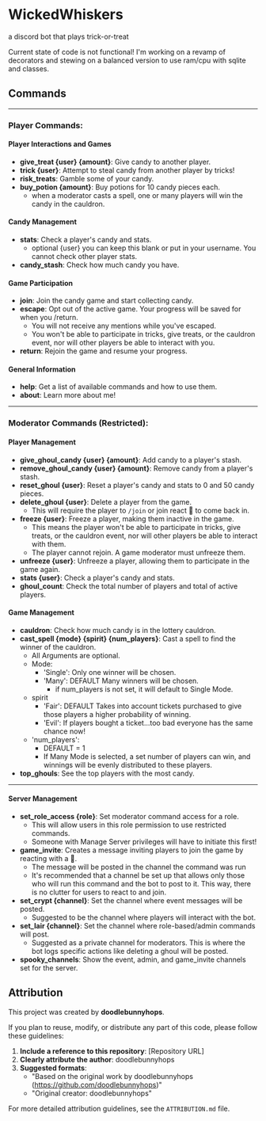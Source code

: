 # WickedWhiskers
a discord bot that plays trick-or-treat

Current state of code is not functional! I'm working on a revamp of decorators and stewing on a balanced version to use ram/cpu with sqlite and classes.

## Commands

---

### Player Commands:

#### Player Interactions and Games

- **give_treat {user} {amount}**: Give candy to another player.
- **trick {user}**: Attempt to steal candy from another player by tricks!
- **risk_treats**: Gamble some of your candy.
- **buy_potion {amount}**: Buy potions for 10 candy pieces each.
  - when a moderator casts a spell, one or many players will win the candy in the cauldron.

#### Candy Management

- **stats**: Check a player's candy and stats.
  - optional {user} you can keep this blank or put in your username. You cannot check other player stats. 
- **candy_stash**: Check how much candy you have.
  
#### Game Participation

- **join**: Join the candy game and start collecting candy.
- **escape**: Opt out of the active game. Your progress will be saved for when you /return.
  - You will not receive any mentions while you've escaped.
  - You won't be able to participate in tricks, give treats, or the cauldron event, nor will other players be able to interact with you.
- **return**: Rejoin the game and resume your progress.

#### General Information

- **help**: Get a list of available commands and how to use them.
- **about**: Learn more about me!

---

### Moderator Commands (Restricted):

#### Player Management

- **give_ghoul_candy {user} {amount}**: Add candy to a player's stash. 
- **remove_ghoul_candy {user} {amount}**: Remove candy from a player's stash.
- **reset_ghoul {user}**: Reset a player's candy and stats to 0 and 50 candy pieces.
- **delete_ghoul {user}**: Delete a player from the game.
  - This will require the player to `/join` or join react 🎃 to come back in.
- **freeze {user}**: Freeze a player, making them inactive in the game.
  - This means the player won't be able to participate in tricks, give treats, or the cauldron event, nor will other players be able to interact with them. 
  - The player cannot rejoin. A game moderator must unfreeze them.
- **unfreeze {user}**: Unfreeze a player, allowing them to participate in the game again.
- **stats {user}**: Check a player's candy and stats.
- **ghoul_count**: Check the total number of players and total of active players.


#### Game Management

- **cauldron**: Check how much candy is in the lottery cauldron.
- **cast_spell {mode} {spirit} {num_players}**: Cast a spell to find the winner of the cauldron.
  - All Arguments are optional.
  - Mode:
    - 'Single': Only one winner will be chosen.
    - 'Many': DEFAULT Many winners will be chosen.
      - if  num_players is not set, it will default to Single Mode.
  - spirit
    - 'Fair': DEFAULT Takes into account tickets purchased to give those players a higher probability of winning.
    - 'Evil': If players bought a ticket...too bad everyone has the same chance now!
  - 'num_players':
    - DEFAULT = 1 
    - If Many Mode is selected, a set number of players can win, and winnings will be evenly distributed to these players.
- **top_ghouls**: See the top players with the most candy.

---

#### Server Management

- **set_role_access {role}**: Set moderator command access for a role.
  - This will allow users in this role permission to use restricted commands.
  - Someone with Manage Server privileges will have to initiate this first!
- **game_invite**: Creates a message inviting players to join the game by reacting with a 🎃.
  - The message will be posted in the channel the command was run
  - It's recommended that a channel be set up that allows only those who will run this command and the bot to post to it. This way, there is no clutter for users to react to and join.
- **set_crypt {channel}**: Set the channel where event messages will be posted.
  - Suggested to be the channel where players will interact with the bot.
- **set_lair {channel}**: Set the channel where role-based/admin commands will post.
  - Suggested as a private channel for moderators. This is where the bot logs specific actions like deleting a ghoul will be posted.
- **spooky_channels**: Show the event, admin, and game_invite channels set for the server.

## Attribution

This project was created by **doodlebunnyhops**.

If you plan to reuse, modify, or distribute any part of this code, please follow these guidelines:

1. **Include a reference to this repository**: [Repository URL]
2. **Clearly attribute the author**: doodlebunnyhops
3. **Suggested formats**:
   - "Based on the original work by doodlebunnyhops (https://github.com/doodlebunnyhops)"
   - "Original creator: doodlebunnyhops"

For more detailed attribution guidelines, see the `ATTRIBUTION.md` file.
